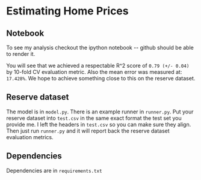 # Estimating Home Prices


## Notebook

To see my analysis checkout the ipython notebook -- github should be able to render it. 

You will see that we achieved a respectable R^2 score of `0.79 (+/- 0.04)` by 10-fold CV evaluation metric. Also the mean error was measured at: `17.428%`. We hope to achieve something close to this on the reserve dataset.

## Reserve dataset

The model is in `model.py`. There is an example runner in `runner.py`. Put your reserve dataset into `test.csv` in the same exact format the test set you provide me. I left the headers in `test.csv` so you can make sure they align. Then just run `runner.py` and it will report back the reserve dataset evaluation metrics.

## Dependencies

Dependencies are in `requirements.txt`
